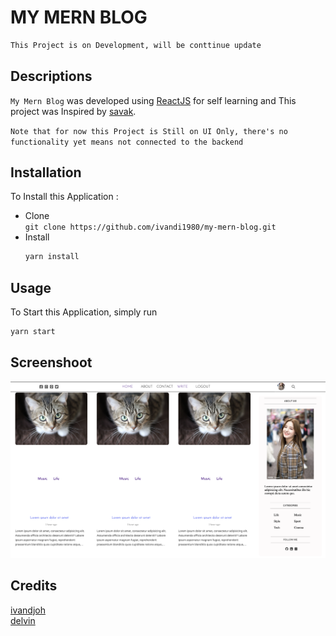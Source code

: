 # MY MERN BLOG

```bash
This Project is on Development, will be conttinue update
```

## Descriptions

`My Mern Blog` was developed using [ReactJS](https://reactjs.org) for self learning and This project was Inspired by [savak](https://www.youtube.com/@LamaDev).

`Note that for now this Project is Still on UI Only, there's no functionality yet means not connected to the backend`

## Installation

To Install this Application :

- Clone  
  `git clone https://github.com/ivandi1980/my-mern-blog.git`
- Install
  ```bash
  yarn install
  ```

## Usage

To Start this Application, simply run

```bash
yarn start
```

## Screenshoot

![Mern Blog](./public/post.png)

## Credits

[ivandjoh](https://linkedin.com/in/ivandjoh)  
[delvin](https://github.com/delvincakep)
